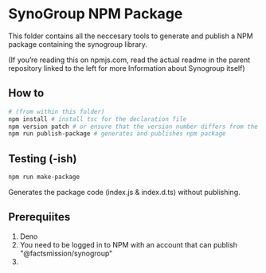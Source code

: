 # SynoGroup NPM Package

This folder contains all the neccesary tools to generate and publish a NPM package containing the synogroup library.

(If you’re reading this on npmjs.com, read the actual readme in the parent repository linked to the left for more Information about Synogroup itself)

## How to

```bash
# (from within this folder)
npm install # install tsc for the declaration file
npm version patch # or ensure that the version number differs from the last published version otherwise
npm run publish-package # generates and publishes npm package
```

## Testing (-ish)

```bash
npm run make-package
```

Generates the package code (index.js & index.d.ts) without publishing.

## Prerequiites

1. Deno
2. You need to be logged in to NPM with an account that can publish "@factsmission/synogroup"
3. 